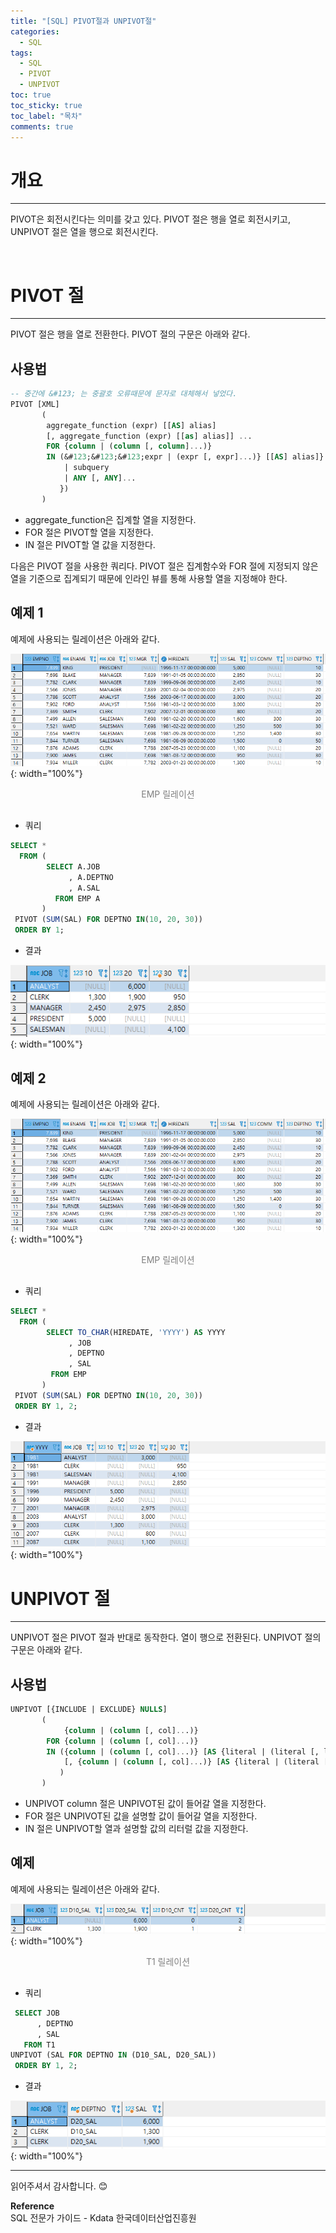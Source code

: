 ```yaml
---
title: "[SQL] PIVOT절과 UNPIVOT절"
categories:
  - SQL
tags:
  - SQL
  - PIVOT
  - UNPIVOT 
toc: true
toc_sticky: true
toc_label: "목차"
comments: true
---
```


# 개요
---
PIVOT은 회전시킨다는 의미를 갖고 있다. PIVOT 절은 행을 열로 회전시키고, UNPIVOT 절은 열을 행으로 회전시킨다.

<br>

# PIVOT 절
---
PIVOT 절은 행을 열로 전환한다. PIVOT 절의 구문은 아래와 같다.

## 사용법

```sql
-- 중간에 &#123; 는 중괄호 오류때문에 문자로 대체해서 넣었다.
PIVOT [XML]
       (
        aggregate_function (expr) [[AS] alias]
        [, aggregate_function (expr) [[as] alias]] ...
        FOR {column | (column [, column]...)}
        IN (&#123;&#123;&#123;expr | (expr [, expr]...)} [[AS] alias]} ...
            | subquery
            | ANY [, ANY]...
           })
       )
```

- aggregate_function은 집계할 열을 지정한다.
- FOR 절은 PIVOT할 열을 지정한다.
- IN 절은 PIVOT할 열 값을 지정한다.

다음은 PIVOT 절을 사용한 쿼리다. PIVOT 절은 집계함수와 FOR 절에 지정되지 않은 열을 기준으로 집계되기 때문에 인라인 뷰를 통해 사용할 열을 지정해야 한다.

## 예제 1
예제에 사용되는 릴레이션은 아래와 같다.

![EMP 릴레이션](/assets/img/posts/20221017/emp-relation.png "EMP 릴레이션"){: width="100%"}
<div style="color: gray; text-align: center; margin-bottom: 30px;">EMP 릴레이션</div>

- 쿼리
  
```sql
SELECT *
  FROM (
        SELECT A.JOB
             , A.DEPTNO
             , A.SAL
          FROM EMP A
       )
 PIVOT (SUM(SAL) FOR DEPTNO IN(10, 20, 30))
 ORDER BY 1;
```

- 결과

![PIVOT 예제](/assets/img/posts/20221031/query-example3.png "PIVOT 예제"){: width="100%"}

## 예제 2
예제에 사용되는 릴레이션은 아래와 같다.

![EMP 릴레이션](/assets/img/posts/20221017/emp-relation.png "EMP 릴레이션"){: width="100%"}
<div style="color: gray; text-align: center; margin-bottom: 30px;">EMP 릴레이션</div>

- 쿼리
  
```sql
SELECT *
  FROM (
        SELECT TO_CHAR(HIREDATE, 'YYYY') AS YYYY
             , JOB
             , DEPTNO
             , SAL 
         FROM EMP
       )
 PIVOT (SUM(SAL) FOR DEPTNO IN(10, 20, 30))
 ORDER BY 1, 2;
```

- 결과

![PIVOT 예제](/assets/img/posts/20221031/query-example4.png "PIVOT 예제"){: width="100%"}

# UNPIVOT 절
---
UNPIVOT 절은 PIVOT 절과 반대로 동작한다. 열이 행으로 전환된다. UNPIVOT 절의 구문은 아래와 같다.

## 사용법
```sql
UNPIVOT [{INCLUDE | EXCLUDE} NULLS]
       (
            {column | (column [, col]...)}
        FOR {column | (column [, col]...)}
        IN ({column | (column [, col]...)} [AS {literal | (literal [, literal]...)}]
            [, {column | (column [, col]...)} [AS {literal | (literal [, literal]...)}]]...
           )
       )
```

- UNPIVOT column 절은 UNPIVOT된 값이 들어갈 열을 지정한다.
- FOR 절은 UNPIVOT된 값을 설명할 값이 들어갈 열을 지정한다.
- IN 절은 UNPIVOT할 열과 설명할 값의 리터럴 값을 지정한다.

## 예제
예제에 사용되는 릴레이션은 아래와 같다.

![T1 릴레이션](/assets/img/posts/20221031/t1-relation.png "T1 릴레이션"){: width="100%"}
<div style="color: gray; text-align: center; margin-bottom: 30px;">T1 릴레이션</div>

- 쿼리
  
```sql
 SELECT JOB
      , DEPTNO
      , SAL
   FROM T1
UNPIVOT (SAL FOR DEPTNO IN (D10_SAL, D20_SAL))
 ORDER BY 1, 2;
```

- 결과

![UNPIVOT 예제](/assets/img/posts/20221031/query-example5.png "UNPIVOT 예제"){: width="100%"}

---

읽어주셔서 감사합니다. 😊 

__Reference__  
SQL 전문가 가이드 - Kdata 한국데이터산업진흥원  